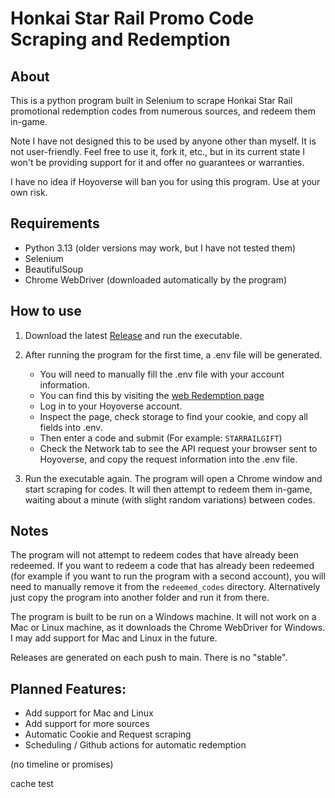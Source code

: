 # Honkai Star Rail Promo Code Scraping and Redemption

## About
This is a python program built in Selenium to scrape Honkai Star Rail promotional redemption codes from numerous sources, and redeem them in-game.

Note I have not designed this to be used by anyone other than myself. It is not user-friendly. Feel free to use it, fork it, etc., but in its current state I won't be providing support for it and offer no guarantees or warranties.

I have no idea if Hoyoverse will ban you for using this program. 
Use at your own risk. 

## Requirements
- Python 3.13 (older versions may work, but I have not tested them)
- Selenium
- BeautifulSoup
- Chrome WebDriver (downloaded automatically by the program)

## How to use
1. Download the latest 
[Release](https://github.com/emmettirl/HSRRedemptionCodes/releases) and run the executable.


2. After running the program for the first time, a .env file will be generated. 
   - You will need to manually fill the .env file with your account information. 
   - You can find this by visiting the [web Redemption page](https://hsr.hoyoverse.com/gift)
   - Log in to your Hoyoverse account. 
   - Inspect the page, check storage to find your cookie, and copy all fields into .env.
   - Then enter a code and submit (For example: ```STARRAILGIFT```)
   - Check the Network tab to see the API request your browser sent to Hoyoverse, and copy the request information into the .env file.
 

3. Run the executable again. The program will open a Chrome window and start scraping for codes. It will then attempt to redeem them in-game, waiting about a minute (with slight random variations) between codes.

## Notes
The program will not attempt to redeem codes that have already been redeemed. If you want to redeem a code that has already been redeemed (for example if you want to run the program with a second account), you will need to manually remove it from the `redeemed_codes` directory. Alternatively just copy the program into another folder and run it from there. 

The program is built to be run on a Windows machine. It will not work on a Mac or Linux machine, as it downloads the Chrome WebDriver for Windows. I may add support for Mac and Linux in the future.

Releases are generated on each push to main. There is no "stable".

## Planned Features: 
- Add support for Mac and Linux
- Add support for more sources
- Automatic Cookie and Request scraping
- Scheduling / Github actions for automatic redemption

(no timeline or promises)

cache test